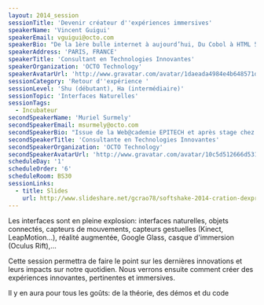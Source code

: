 ```yaml
---
layout: 2014_session
sessionTitle: 'Devenir créateur d''expériences immersives'
speakerName: 'Vincent Guigui'
speakerEmail: vguigui@octo.com
speakerBio: "De la 1ère bulle internet à aujourd’hui, Du Cobol à HTML 5, De la ligne de commande aux Interfaces Naturelles, j’ai vu passé presque tous les types d’interfaces homme-machine. Je me concentre actuellement sur les interfaces immersives telles que Kinect, LeapMotion, Oculus Rift\n\nJe suis Expert en Technologies Innovantes et Interfaces Naturelles à OCTO Technology et Fondateur de la communauté des développeurs Kinect de France (http://kinectgeniusbar.com) Microsoft m’a gratifié du titre MVP (Most Valuable Professional) sur Kinect for Windows"
speakerAddress: 'PARIS, FRANCE'
speakerTitle: 'Consultant en Technologies Innovantes'
speakerOrganization: 'OCTO Technology'
speakerAvatarUrl: 'http://www.gravatar.com/avatar/1daeada4984e4b648571dbb1e9429a91?size=200&default=mm'
sessionCategory: 'Retour d''expérience '
sessionLevel: 'Shu (débutant), Ha (intermédiaire)'
sessionTopic: 'Interfaces Naturelles'
sessionTags:
  - Incubateur
secondSpeakerName: 'Muriel Surmely'
secondSpeakerEmail: msurmely@octo.com
secondSpeakerBio: "Issue de la Web@cademie EPITECH et après stage chez Microsoft, je suis aujourd'hui consultante en Technologies Innovantes à OCTO Technology.\nJ'ai notamment travaillé sur le moteur 3D BabylonJS (WebGL) et à la création d'expériences immersives utilisant Kinect et le casque 3D Oculus Rift."
secondSpeakerTitle: 'Consultante en Technologies Innovantes'
secondSpeakerOrganization: 'OCTO Technology'
secondSpeakerAvatarUrl: 'http://www.gravatar.com/avatar/10c5d512666d531263e997f671bf0d88?size=200&default=mm'
scheduleDay: '1'
scheduleOrder: '6'
scheduleRoom: BS30
sessionLinks:
  - title: Slides
    url: http://www.slideshare.net/gcrao78/softshake-2014-cration-dexpriences-immersives
---
```


Les interfaces sont en pleine explosion: interfaces naturelles, objets connectés, capteurs de mouvements, capteurs gestuelles (Kinect, LeapMotion...), réalité augmentée, Google Glass, casque d'immersion (Oculus Rift),...

Cette session permettra de faire le point sur les dernières innovations et leurs impacts sur notre quotidien.
Nous verrons ensuite comment créer des expériences innovantes, pertinentes et immersives.

Il y en aura pour tous les goûts: de la théorie, des démos et du code
